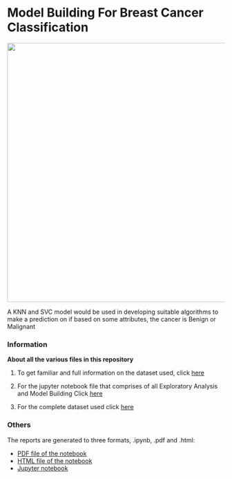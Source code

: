 # Model Building For Breast Cancer Classification

<img src=https://www.wcrf.org/wp-content/uploads/2021/04/Breast.png width=600>


A KNN and SVC model would be used in developing suitable algorithms to make a prediction on if based on some attributes, the cancer is Benign or Malignant 


### Information
**About all the various files in this repository**

1. To get familiar and full information on the dataset used, click [here](https://github.com/Tobi-DataDetective/Cancer_Prediction/blob/main/breast-cancer-wisconsin.names)  

2. For the jupyter notebook file that comprises of all Exploratory Analysis and Model Building Click [here](https://github.com/Tobi-DataDetective/Cancer_Prediction/blob/main/notebook.ipynb)

3. For the complete dataset used click [here](https://github.com/Tobi-DataDetective/Cancer_Prediction/blob/main/breastCancer.csv)


### Others
The reports are generated to three formats, .ipynb, .pdf and .html:
* [PDF file of the notebook](https://github.com/Tobi-DataDetective/Cancer_Prediction/blob/main/pdf_file.pdf)
* [HTML file of the notebook](https://github.com/Tobi-DataDetective/Cancer_Prediction/blob/main/html_file.html)
* [Jupyter notebook](https://github.com/Tobi-DataDetective/Cancer_Prediction/blob/main/html_file.html)

